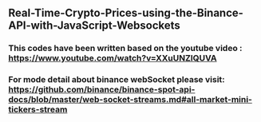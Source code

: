 ## Real-Time-Crypto-Prices-using-the-Binance-API-with-JavaScript-Websockets

### This codes have been written based on the youtube video : https://www.youtube.com/watch?v=XXuUNZIQUVA

### For mode detail about binance webSocket please visit: https://github.com/binance/binance-spot-api-docs/blob/master/web-socket-streams.md#all-market-mini-tickers-stream
